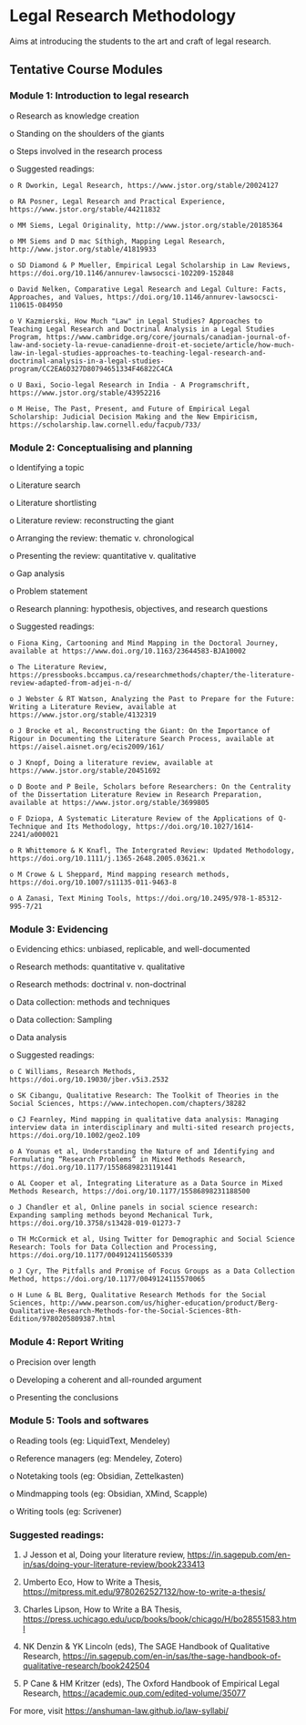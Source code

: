 # Legal Research Methodology

Aims at introducing the students to the art and craft of legal research. 

## Tentative Course Modules

### Module 1: Introduction to legal research

o Research as knowledge creation

o Standing on the shoulders of the giants

o Steps involved in the research process

o Suggested readings:

    o R Dworkin, Legal Research, https://www.jstor.org/stable/20024127
  
    o RA Posner, Legal Research and Practical Experience, https://www.jstor.org/stable/44211832
  
    o MM Siems, Legal Originality, http://www.jstor.org/stable/20185364

    o MM Siems and D mac Síthigh, Mapping Legal Research, http://www.jstor.org/stable/41819933

    o SD Diamond & P Mueller, Empirical Legal Scholarship in Law Reviews, https://doi.org/10.1146/annurev-lawsocsci-102209-152848

    o David Nelken, Comparative Legal Research and Legal Culture: Facts, Approaches, and Values, https://doi.org/10.1146/annurev-lawsocsci-110615-084950

    o V Kazmierski, How Much "Law" in Legal Studies? Approaches to Teaching Legal Research and Doctrinal Analysis in a Legal Studies Program, https://www.cambridge.org/core/journals/canadian-journal-of-law-and-society-la-revue-canadienne-droit-et-societe/article/how-much-law-in-legal-studies-approaches-to-teaching-legal-research-and-doctrinal-analysis-in-a-legal-studies-program/CC2EA6D327D80794651334F46822C4CA

    o U Baxi, Socio-legal Research in India - A Programschrift, https://www.jstor.org/stable/43952216

    o M Heise, The Past, Present, and Future of Empirical Legal Scholarship: Judicial Decision Making and the New Empiricism, https://scholarship.law.cornell.edu/facpub/733/




### Module 2: Conceptualising and planning

o Identifying a topic

o Literature search

o Literature shortlisting

o Literature review: reconstructing the giant

o Arranging the review: thematic v. chronological

o Presenting the review: quantitative v. qualitative

o Gap analysis

o Problem statement

o Research planning: hypothesis, objectives, and research questions

o Suggested readings:

    o Fiona King, Cartooning and Mind Mapping in the Doctoral Journey, available at https://www.doi.org/10.1163/23644583-BJA10002

    o The Literature Review, https://pressbooks.bccampus.ca/researchmethods/chapter/the-literature-review-adapted-from-adjei-n-d/
    
    o J Webster & RT Watson, Analyzing the Past to Prepare for the Future: Writing a Literature Review, available at https://www.jstor.org/stable/4132319

    o J Brocke et al, Reconstructing the Giant: On the Importance of Rigour in Documenting the Literature Search Process, available at https://aisel.aisnet.org/ecis2009/161/

    o J Knopf, Doing a literature review, available at https://www.jstor.org/stable/20451692

    o D Boote and P Beile, Scholars before Researchers: On the Centrality of the Dissertation Literature Review in Research Preparation, available at https://www.jstor.org/stable/3699805

    o F Dziopa, A Systematic Literature Review of the Applications of Q-Technique and Its Methodology, https://doi.org/10.1027/1614-2241/a000021

    o R Whittemore & K Knafl, The Intergrated Review: Updated Methodology, https://doi.org/10.1111/j.1365-2648.2005.03621.x
    
    o M Crowe & L Sheppard, Mind mapping research methods, https://doi.org/10.1007/s11135-011-9463-8

    o A Zanasi, Text Mining Tools, https://doi.org/10.2495/978-1-85312-995-7/21


### Module 3: Evidencing 

o Evidencing ethics: unbiased, replicable, and well-documented

o Research methods: quantitative v. qualitative

o Research methods: doctrinal v. non-doctrinal

o Data collection: methods and techniques

o Data collection: Sampling

o Data analysis

o Suggested readings:

    o C Williams, Research Methods, https://doi.org/10.19030/jber.v5i3.2532
  
    o SK Cibangu, Qualitative Research: The Toolkit of Theories in the Social Sciences, https://www.intechopen.com/chapters/38282
  
    o CJ Fearnley, Mind mapping in qualitative data analysis: Managing interview data in interdisciplinary and multi-sited research projects, https://doi.org/10.1002/geo2.109

    o A Younas et al, Understanding the Nature of and Identifying and Formulating “Research Problems” in Mixed Methods Research, https://doi.org/10.1177/15586898231191441

    o AL Cooper et al, Integrating Literature as a Data Source in Mixed Methods Research, https://doi.org/10.1177/15586898231188500

    o J Chandler et al, Online panels in social science research: Expanding sampling methods beyond Mechanical Turk, https://doi.org/10.3758/s13428-019-01273-7

    o TH McCormick et al, Using Twitter for Demographic and Social Science Research: Tools for Data Collection and Processing, https://doi.org/10.1177/0049124115605339

    o J Cyr, The Pitfalls and Promise of Focus Groups as a Data Collection Method, https://doi.org/10.1177/0049124115570065

    o H Lune & BL Berg, Qualitative Research Methods for the Social Sciences, http://www.pearson.com/us/higher-education/product/Berg-Qualitative-Research-Methods-for-the-Social-Sciences-8th-Edition/9780205809387.html  

### Module 4: Report Writing

o Precision over length

o Developing a coherent and all-rounded argument

o Presenting the conclusions

### Module 5: Tools and softwares

o Reading tools (eg: LiquidText, Mendeley)

o Reference managers (eg: Mendeley, Zotero)

o Notetaking tools (eg: Obsidian, Zettelkasten)

o Mindmapping tools (eg: Obsidian, XMind, Scapple)

o Writing tools (eg: Scrivener)

### Suggested readings:

1. J Jesson et al, Doing your literature review, https://in.sagepub.com/en-in/sas/doing-your-literature-review/book233413

2. Umberto Eco, How to Write a Thesis, https://mitpress.mit.edu/9780262527132/how-to-write-a-thesis/

3. Charles Lipson, How to Write a BA Thesis, https://press.uchicago.edu/ucp/books/book/chicago/H/bo28551583.html

4. NK Denzin & YK Lincoln (eds), The SAGE Handbook of Qualitative Research, https://in.sagepub.com/en-in/sas/the-sage-handbook-of-qualitative-research/book242504

5. P Cane & HM Kritzer (eds), The Oxford Handbook of Empirical Legal Research, https://academic.oup.com/edited-volume/35077












For more, visit https://anshuman-law.github.io/law-syllabi/
